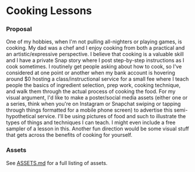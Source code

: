 # Cooking Lessons

### Proposal

One of my hobbies, when I'm not pulling all-nighters or playing games, is cooking. My dad was a chef and I enjoy cooking from both a practical and an artistic/expressive perspective. I believe that cooking is a valuable skill and I have a private Snap story where I post step-by-step instructions as I cook sometimes. I routinely get people asking about how to cook, so I've considered at one point or another when my bank account is hovering around $0 hosting a class/instructional service for a small fee where I teach people the basics of ingredient selection, prep work, cooking technique, and walk them through the actual process of cooking the food. For my visual argument, I'd like to make a poster/social media assets (either one or a series, think when you're on Instagram or Snapchat swiping or tapping through things formatted for a mobile phone screen) to advertise this semi-hypothetical service. I'll be using pictures of food and such to illustrate the types of things and techniques I can teach. I might even include a free sampler of a lesson in this. Another fun direction would be some visual stuff that gets across the benefits of cooking for yourself.

### Assets

See [ASSETS.md](https://github.com/boredhero/visual-argument-2021spring/blob/master/assets/ASSETS.md) for a full listing of assets.
